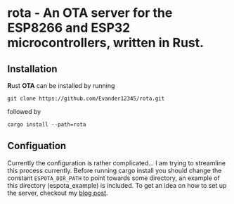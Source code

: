 # rota - An OTA server for the ESP8266 and ESP32 microcontrollers, written in Rust.

## Installation
**R**ust **OTA** can be installed by running

`git clone https://github.com/Evander12345/rota.git`

followed by
 
`cargo install --path=rota`

## Configuation
Currently the configuration is rather complicated... I am trying to streamline this process currently. Before running cargo install you should change the constant `ESPOTA_DIR_PATH` to point towards some directory, an example of this directory (espota_example) is included.
To get an idea on how to set up the server, checkout my [blog post](https://blog.evanolder.com/2020/04/30/creating-a-self-hosted-esp8266-esp32-over-the-air-programming-platform/).